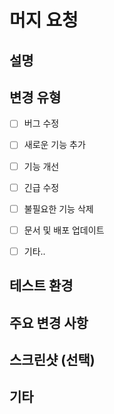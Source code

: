# 머지 요청

## 설명


## 변경 유형

- [ ] 버그 수정
- [ ] 새로운 기능 추가
- [ ] 기능 개선
- [ ] 긴급 수정
- [ ] 불필요한 기능 삭제
- [ ] 문서 및 배포 업데이트
- [ ] 기타..


## 테스트 환경


## 주요 변경 사항


## 스크린샷 (선택)


## 기타
